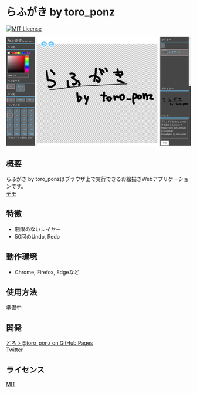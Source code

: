 # らふがき by toro_ponz
[![MIT License](http://img.shields.io/badge/license-MIT-blue.svg?style=flat)](LICENSE)

![](images/top.png)

## 概要
らふがき by toro_ponzはブラウザ上で実行できるお絵描きWebアプリケーションです。  
[デモ](https://toro-ponz.github.io/roughgaki/draw/)

## 特徴
* 制限のないレイヤー
* 50回のUndo, Redo

## 動作環境
* Chrome, Firefox, Edgeなど

## 使用方法
準備中

## 開発
[とろゝ@toro_ponz on GitHub Pages](https://toro-ponz.github.io/)  
[Twitter](https://twitter.com/toro_ponz)

## ライセンス
[MIT](License)
